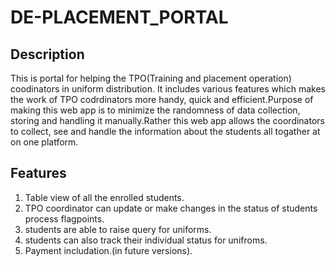 # DE-PLACEMENT_PORTAL
## Description
This is portal for helping the TPO(Training and placement operation) coodinators in uniform distribution. It includes various features which makes the work of TPO codrdinators more handy, quick and efficient.Purpose of making this web app is to minimize the randomness of data collection, storing and handling it manually.Rather this web app allows the coordinators to collect, see and handle the information about the students all togather at on one platform.

## Features
1. Table view of all the enrolled students.
2. TPO coordinator can update or make changes in the status of students process flagpoints.
3. students are able to raise query for uniforms.
4. students can also track their individual status for unifroms.
5. Payment includation.(in future versions).

